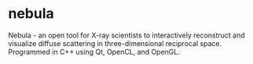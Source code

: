 nebula
======

Nebula - an open tool for X-ray scientists to interactively reconstruct and visualize diffuse scattering in three-dimensional reciprocal space. Programmed in C++ using Qt, OpenCL, and OpenGL.
